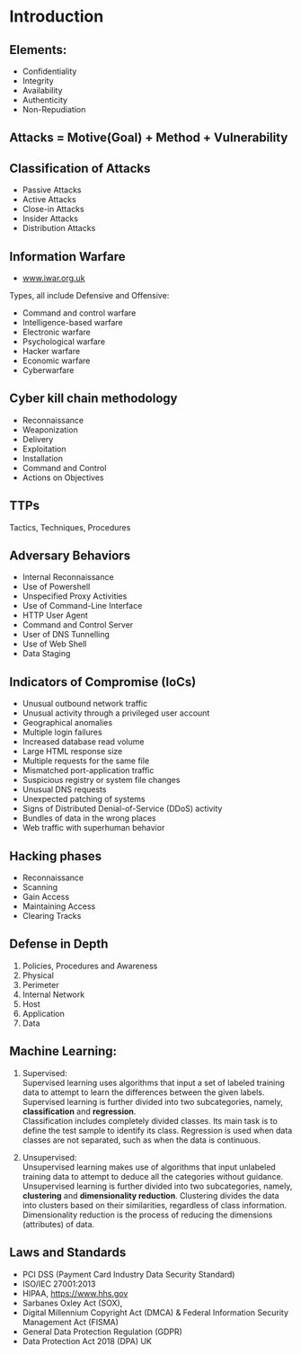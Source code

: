 # Introduction

## Elements:
- Confidentiality
- Integrity
- Availability
- Authenticity
- Non-Repudiation

## Attacks = Motive(Goal) + Method + Vulnerability

## Classification of Attacks
- Passive Attacks
- Active Attacks
- Close-in Attacks
- Insider Attacks
- Distribution Attacks

## Information Warfare
- www.iwar.org.uk

Types, all include Defensive and Offensive:
- Command and control warfare
- Intelligence-based warfare
- Electronic warfare
- Psychological warfare
- Hacker warfare
- Economic warfare
- Cyberwarfare

## Cyber kill chain methodology
- Reconnaissance
- Weaponization
- Delivery
- Exploitation
- Installation
- Command and Control
- Actions on Objectives

## TTPs
Tactics, Techniques, Procedures

## Adversary Behaviors
- Internal Reconnaissance
- Use of Powershell
- Unspecified Proxy Activities
- Use of Command-Line Interface
- HTTP User Agent
- Command and Control Server
- User of DNS Tunnelling
- Use of Web Shell
- Data Staging

## Indicators of Compromise (IoCs)
- Unusual outbound network traffic 
- Unusual activity through a privileged user account 
- Geographical anomalies 
- Multiple login failures 
- Increased database read volume 
- Large HTML response size 
- Multiple requests for the same file 
- Mismatched port-application traffic 
- Suspicious registry or system file changes 
- Unusual DNS requests 
- Unexpected patching of systems 
- Signs of Distributed Denial-of-Service (DDoS) activity 
- Bundles of data in the wrong places 
- Web traffic with superhuman behavior

## Hacking phases
- Reconnaissance
- Scanning
- Gain Access
- Maintaining Access
- Clearing Tracks

## Defense in Depth
1. Policies, Procedures and Awareness
2. Physical
3. Perimeter
4. Internal Network
5. Host
6. Application
7. Data

## Machine Learning:
1. Supervised:\
  Supervised learning uses algorithms that input a set of labeled training data to attempt to learn the differences between the given labels. Supervised learning is further divided into two subcategories, namely, **classification** and **regression**.\
  Classification includes completely divided classes. Its main task is to define the test sample to identify its class. Regression is used when data classes are not separated, such as when the data is continuous.
  
2. Unsupervised:\
  Unsupervised learning makes use of algorithms that input unlabeled training data to attempt to deduce all the categories without guidance. Unsupervised learning is further divided into two subcategories, namely, **clustering** and **dimensionality reduction**. Clustering divides the data into clusters based on their similarities, regardless of class information. Dimensionality reduction is the process of reducing the dimensions (attributes) of data.

## Laws and Standards
- PCI DSS (Payment Card Industry Data Security Standard)
- ISO/IEC 27001:2013
- HIPAA, https://www.hhs.gov
- Sarbanes Oxley Act (SOX), 
- Digital Millennium Copyright Act (DMCA) & Federal Information Security Management Act (FISMA)
- General Data Protection Regulation (GDPR)
- Data Protection Act 2018 (DPA) UK

